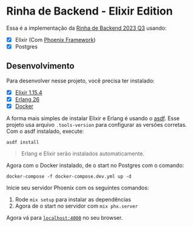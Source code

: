 # Rinha de Backend - Elixir Edition

Essa é a implementação da [Rinha de Backend 2023 Q3](https://github.com/zanfranceschi/rinha-de-backend-2023-q3) usando:

- [x] Elixir (Com [Phoenix Framework](https://www.phoenixframework.org/))
- [x] Postgres

## Desenvolvimento

Para desenvolver nesse projeto, você precisa ter instalado:

- [x] [Elixir 1.15.4](https://elixir-lang.org/)
- [x] [Erlang 26](https://www.erlang.org/)
- [x] [Docker](https://www.docker.com/products/docker-desktop/)

A forma mais simples de instalar Elixir e Erlang é usando o [asdf](https://asdf-vm.com/). Esse projeto
usa arquivo `.tools-version` para configurar as versões corretas. Com o asdf instalado, execute:

```shell
asdf install
```

> Erlang e Elixir serão instalados automaticamente.

Agora com o Docker instalado, de o start no Postgres com o comando:

```shell
docker-compose -f docker-compose.dev.yml up -d
```

Inicie seu servidor Phoenix com os seguintes comandos:

1. Rode `mix setup` para instalar as dependências
1. Agora de o start no servidor com `mix phx.server`

Agora vá para [`localhost:4000`](http://localhost:4000) no seu browser.
